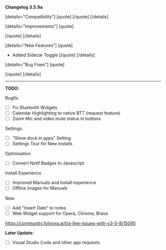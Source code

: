 **Changelog 3.5.9a**

[details="Compatibility"]
[quote]
[/quote]
[/details]

[details="Improvements"]
[quote]

[/quote]
[/details]

[details="New Features"]
[quote]
- Added Sidecar Toggle
[/quote]
[/details]

[details="Bug Fixes"]
[quote]

[/quote]
[/details]

------------------
**TODO:**

Bugfix
- [ ] Fix Bluetooth Widgets
- [ ] Calendar Highlighting to native BTT (request feature)
- [ ] Zoom Mic and video mute status in buttons

Settings
- [ ] "Show dock in apps" Setting
- [ ] Settings Tour for New Installs

Optimisation
- [ ] Convert Notif Badges to Javascript

Install Experience
- [ ] Improved Manuals and Install experience
- [ ] Offline Images for Manuals

New
- [ ] Add "Insert Date" to notes
- [ ] Web Widget support for Opera, Chrome, Brave

https://community.folivora.ai/t/a-few-issues-with-v3-5-8/15095

**Later Update:**
- [ ] Visual Studio Code and other app requests
